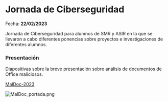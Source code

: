 # Jornada de Ciberseguridad

Fecha: **22/02/2023**

Jornada de Ciberseguridad para alumnos de SMR y ASIR en la que se llevaron a cabo diferentes ponencias sobre proyectos e investigaciones de diferentes alumnos.

### Presentación

Diapositivas sobre la breve presentación sobre análisis de documentos de Office maliciosos.

[MalDoc-2023](./MalDoc-2023.pdf)


![MalDoc_portada.png]()


